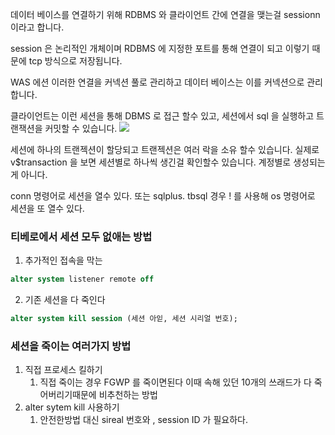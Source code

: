 데이터 베이스를 연결하기 위해 RDBMS 와 클라이언트 간에 연결을 맺는걸 
sessionn 이라고 합니다. 

session 은 논리적인 개체이며 RDBMS 에 지정한 포트를 통해 연결이 되고 이렇기 때문에 tcp 방식으로 저장됩니다. 

WAS 에션 이러한 연결을 커넥션 풀로 관리하고 
데이터 베이스는 이를 커넥션으로 관리합니다.

클라이언트는 이런 세션을 통해 DBMS 로 접근 할수 있고, 세션에서 sql 을 실행하고  트랜잭션을 커밋할 수 있습니다.
![](https://i.imgur.com/7etSnFY.png)

세션에 하나의 트랜젝션이 할당되고 트랜젝션은 여러 락을 소유 할수 있습니다.
실제로 v$transaction 을 보면 세션별로 하나씩 생긴걸 확인할수 있습니다. 계정별로 생성되는게 아니다.

conn 명령어로 세션을 열수 있다. 
또는 sqlplus. tbsql 경우 ! 를 사용해 os 명령어로 세션을 또 열수 있다.


### 티베로에서 세션 모두 없애는 방법

1. 추가적인 접속을 막는
```sql
alter system listener remote off
```
2. 기존 세션을 다 죽인다
```sql
alter system kill session (세션 아읻, 세션 시리얼 번호);

```

### 세션을 죽이는 여러가지 방법
1. 직접 프로세스 킬하기
	1. 직접 죽이는 경우 FGWP 를 죽이면된다 이때 속해 있던 10개의 쓰래드가 다 죽어버리기때문에 비추천하는 방법
2. alter sytem kill 사용하기
	1. 안전한방법 대신 sireal 번호와  , session ID 가 필요하다.

